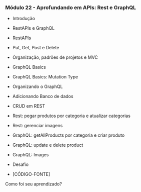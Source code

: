 ### Módulo 22 - Aprofundando em APIs: Rest e GraphQL

- Introdução

- RestAPIs e GraphQL

- RestAPIs

- Put, Get, Post e Delete

- Organização, padrões de projetos e MVC

- GraphQL Basics

- GraphQL Basics: Mutation Type

- Organizando o GraphQL

- Adicionando Banco de dados

- CRUD em REST

- Rest: pegar produtos por categoria e atualizar categorias

- Rest: gerenciar imagens

- GraphQL: getAllProducts por categoria e criar produto

- GraphQL: update e delete product

- GraphQL: Images

- Desafio

- [CÓDIGO-FONTE]

Como foi seu aprendizado?
